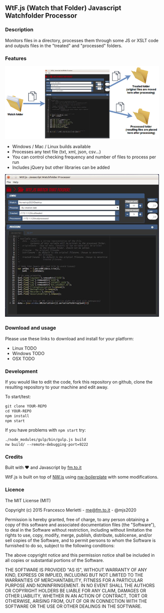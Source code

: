 ## WtF.js (Watch that Folder) Javascript Watchfolder Processor

### Description

Monitors files in a directory, processes them through some JS or XSLT code and 
outputs files in the "treated" and "processed" folders.

### Features

![Diagram](diagram.png "Diagram")

* Windows / Mac / Linux builds available 
* Processes any text file (txt, xml, json, csv...)
* You can control checking frequency and number of files to process per run
* Includes jQuery but other libraries can be added

![Screenshot](screenshot.jpg "Screenshot")

### Download and usage

Please use these links to download and install for your platform:

* Linux TODO
* Windows TODO
* OSX TODO

### Development

If you would like to edit the code, fork this repository on github, clone the
resulting repository to your machine and edit away.

To start/test:

    git clone YOUR-REPO
    cd YOUR-REPO
    npm install
    npm start
    
If you have problems with ```npm start``` try:
    
    ./node_modules/gulp/bin/gulp.js build
    nw build/ --remote-debugging-port=9222

### Credits

Built with ❤ and Javascript by [fm.to.it](http://fm.to.it)

WtF.js is built on top of [NW.js](https://github.com/nwjs/nw.js) using 
[nw-boilerplate](https://github.com/szwacz/nw-boilerplate) with some modifications.

### Licence
The MIT License (MIT)

Copyright (c) 2015 Francesco Merletti - me@fm.to.it - @mjs2020

Permission is hereby granted, free of charge, to any person obtaining a copy
of this software and associated documentation files (the "Software"), to deal
in the Software without restriction, including without limitation the rights
to use, copy, modify, merge, publish, distribute, sublicense, and/or sell
copies of the Software, and to permit persons to whom the Software is
furnished to do so, subject to the following conditions:

The above copyright notice and this permission notice shall be included in
all copies or substantial portions of the Software.

THE SOFTWARE IS PROVIDED "AS IS", WITHOUT WARRANTY OF ANY KIND, EXPRESS OR
IMPLIED, INCLUDING BUT NOT LIMITED TO THE WARRANTIES OF MERCHANTABILITY,
FITNESS FOR A PARTICULAR PURPOSE AND NONINFRINGEMENT. IN NO EVENT SHALL THE
AUTHORS OR COPYRIGHT HOLDERS BE LIABLE FOR ANY CLAIM, DAMAGES OR OTHER
LIABILITY, WHETHER IN AN ACTION OF CONTRACT, TORT OR OTHERWISE, ARISING FROM,
OUT OF OR IN CONNECTION WITH THE SOFTWARE OR THE USE OR OTHER DEALINGS IN
THE SOFTWARE.